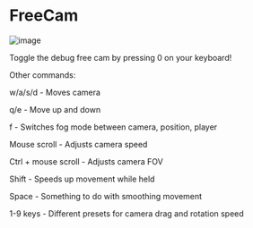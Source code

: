 # FreeCam

![image](https://github.com/xen-42/dredge-freecam/assets/22628069/c0fc4962-ef05-43fb-b177-6a41157b219b)

Toggle the debug free cam by pressing 0 on your keyboard!

Other commands:

w/a/s/d - Moves camera

q/e - Move up and down

f - Switches fog mode between camera, position, player

Mouse scroll - Adjusts camera speed

Ctrl + mouse scroll - Adjusts camera FOV

Shift - Speeds up movement while held

Space - Something to do with smoothing movement

1-9 keys - Different presets for camera drag and rotation speed
